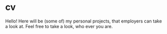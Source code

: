 # cv
Hello! Here will be (some of) my personal projects, that employers can take a look at. Feel free to take a look, who ever you are.
